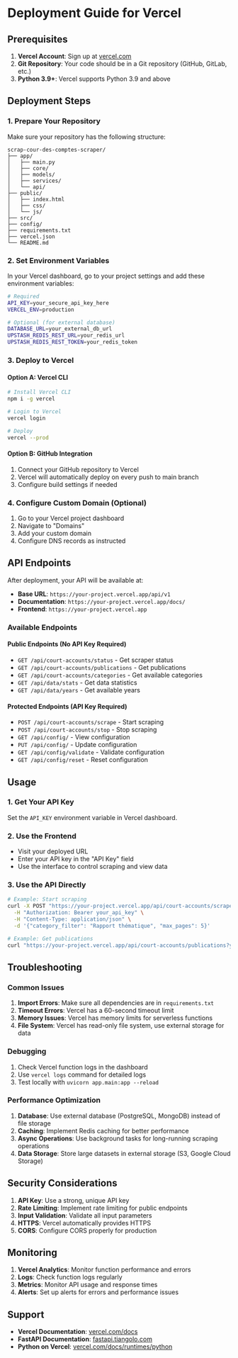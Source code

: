 # Deployment Guide for Vercel

## Prerequisites

1. **Vercel Account**: Sign up at [vercel.com](https://vercel.com)
2. **Git Repository**: Your code should be in a Git repository (GitHub, GitLab, etc.)
3. **Python 3.9+**: Vercel supports Python 3.9 and above

## Deployment Steps

### 1. Prepare Your Repository

Make sure your repository has the following structure:
```
scrap-cour-des-comptes-scraper/
├── app/
│   ├── main.py
│   ├── core/
│   ├── models/
│   ├── services/
│   └── api/
├── public/
│   ├── index.html
│   ├── css/
│   └── js/
├── src/
├── config/
├── requirements.txt
├── vercel.json
└── README.md
```

### 2. Set Environment Variables

In your Vercel dashboard, go to your project settings and add these environment variables:

```bash
# Required
API_KEY=your_secure_api_key_here
VERCEL_ENV=production

# Optional (for external database)
DATABASE_URL=your_external_db_url
UPSTASH_REDIS_REST_URL=your_redis_url
UPSTASH_REDIS_REST_TOKEN=your_redis_token
```

### 3. Deploy to Vercel

#### Option A: Vercel CLI
```bash
# Install Vercel CLI
npm i -g vercel

# Login to Vercel
vercel login

# Deploy
vercel --prod
```

#### Option B: GitHub Integration
1. Connect your GitHub repository to Vercel
2. Vercel will automatically deploy on every push to main branch
3. Configure build settings if needed

### 4. Configure Custom Domain (Optional)

1. Go to your Vercel project dashboard
2. Navigate to "Domains"
3. Add your custom domain
4. Configure DNS records as instructed

## API Endpoints

After deployment, your API will be available at:

- **Base URL**: `https://your-project.vercel.app/api/v1`
- **Documentation**: `https://your-project.vercel.app/docs/`
- **Frontend**: `https://your-project.vercel.app`

### Available Endpoints

#### Public Endpoints (No API Key Required)
- `GET /api/court-accounts/status` - Get scraper status
- `GET /api/court-accounts/publications` - Get publications
- `GET /api/court-accounts/categories` - Get available categories
- `GET /api/data/stats` - Get data statistics
- `GET /api/data/years` - Get available years

#### Protected Endpoints (API Key Required)
- `POST /api/court-accounts/scrape` - Start scraping
- `POST /api/court-accounts/stop` - Stop scraping
- `GET /api/config/` - View configuration
- `PUT /api/config/` - Update configuration
- `GET /api/config/validate` - Validate configuration
- `GET /api/config/reset` - Reset configuration

## Usage

### 1. Get Your API Key
Set the `API_KEY` environment variable in Vercel dashboard.

### 2. Use the Frontend
- Visit your deployed URL
- Enter your API key in the "API Key" field
- Use the interface to control scraping and view data

### 3. Use the API Directly
```bash
# Example: Start scraping
curl -X POST "https://your-project.vercel.app/api/court-accounts/scrape" \
  -H "Authorization: Bearer your_api_key" \
  -H "Content-Type: application/json" \
  -d '{"category_filter": "Rapport thématique", "max_pages": 5}'

# Example: Get publications
curl "https://your-project.vercel.app/api/court-accounts/publications?year=2023"
```

## Troubleshooting

### Common Issues

1. **Import Errors**: Make sure all dependencies are in `requirements.txt`
2. **Timeout Errors**: Vercel has a 60-second timeout limit
3. **Memory Issues**: Vercel has memory limits for serverless functions
4. **File System**: Vercel has read-only file system, use external storage for data

### Debugging

1. Check Vercel function logs in the dashboard
2. Use `vercel logs` command for detailed logs
3. Test locally with `uvicorn app.main:app --reload`

### Performance Optimization

1. **Database**: Use external database (PostgreSQL, MongoDB) instead of file storage
2. **Caching**: Implement Redis caching for better performance
3. **Async Operations**: Use background tasks for long-running scraping operations
4. **Data Storage**: Store large datasets in external storage (S3, Google Cloud Storage)

## Security Considerations

1. **API Key**: Use a strong, unique API key
2. **Rate Limiting**: Implement rate limiting for public endpoints
3. **Input Validation**: Validate all input parameters
4. **HTTPS**: Vercel automatically provides HTTPS
5. **CORS**: Configure CORS properly for production

## Monitoring

1. **Vercel Analytics**: Monitor function performance and errors
2. **Logs**: Check function logs regularly
3. **Metrics**: Monitor API usage and response times
4. **Alerts**: Set up alerts for errors and performance issues

## Support

- **Vercel Documentation**: [vercel.com/docs](https://vercel.com/docs)
- **FastAPI Documentation**: [fastapi.tiangolo.com](https://fastapi.tiangolo.com)
- **Python on Vercel**: [vercel.com/docs/runtimes/python](https://vercel.com/docs/runtimes/python)

